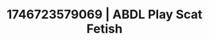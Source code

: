 ---
categories:
- Spiritual kink
- AI-generated
- Pillow talk
- Ethereal kink
- Dark fantasy erotica
- Hands-on body
- ASMR
- Cosplay
image: /assets/images/1746723579069.jpg
layout: post
seo:
  description: Featured content with high-quality ABDL Play, Scat Fetish. HD images
    available.
  keywords: ABDL Play, Scat Fetish
  og_image: /assets/images/1746723579069.jpg
  schema_type: VisualArtwork
tags:
- ABDL Play
- Scat Fetish
- '#1746723579069'
title: 1746723579069 | ABDL Play Scat Fetish
---